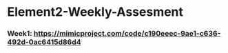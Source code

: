 # Element2-Weekly-Assesment 
### Week1: https://mimicproject.com/code/c190eeec-9ae1-c636-492d-0ac6415d86d4

